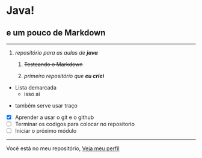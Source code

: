 # Java!
## e um pouco de Markdown
---
1. *repositório para as aulas de __java__*

   1. ~~Testeando o Markdown~~
   
   1. _primeiro repositório que **eu criei**_
* Lista demarcada
   * isso ai
- também serve usar traço

- [X]  Aprender a usar o git e o github
- [ ]  Terminar os codigos para colocar no repositorio
- [ ]  Iniciar o próximo módulo
***
Você está no meu repositório, [Veja meu perfil](https://github.com/MatthewsTomts)
